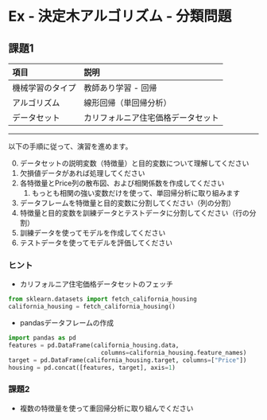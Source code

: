 # Ex - 決定木アルゴリズム - 分類問題

## 課題1

|項目|説明|
|:--|:--|
|機械学習のタイプ|教師あり学習 - 回帰|
|アルゴリズム|線形回帰（単回帰分析）|
|データセット| カリフォルニア住宅価格データセット |

---

以下の手順に従って、演習を進めます。

0. データセットの説明変数（特徴量）と目的変数について理解してください
1. 欠損値データがあれば処理してください
2. 各特徴量とPrice列の散布図、および相関係数を作成してください
   1. もっとも相関の強い変数だけを使って、単回帰分析に取り組みます
3. データフレームを特徴量と目的変数に分割してください（列の分割）
4. 特徴量と目的変数を訓練データとテストデータに分割してください（行の分割）
5. 訓練データを使ってモデルを作成してください
6. テストデータを使ってモデルを評価してください

### ヒント

* カリフォルニア住宅価格データセットのフェッチ

```python
from sklearn.datasets import fetch_california_housing
california_housing = fetch_california_housing()
```

* pandasデータフレームの作成

```python
import pandas as pd
features = pd.DataFrame(california_housing.data, 
                          columns=california_housing.feature_names)
target = pd.DataFrame(california_housing.target, columns=["Price"])
housing = pd.concat([features, target], axis=1)
```

### 課題2

* 複数の特徴量を使って重回帰分析に取り組んでください
